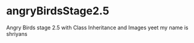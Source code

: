# angryBirdsStage2.5
Angry Birds stage 2.5 with Class Inheritance and Images
yeet my name is shriyans